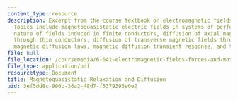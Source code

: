 ```yaml
---
content_type: resource
description: Excerpt from the course textbook on electromagnetic fields and energy.
  Topics include magnetoquasistatic electric fields in systems of perfect conductors,
  nature of fields induced in finite conductors, diffusion of axial magnetic fields
  through thin conductors, diffusion of transverse magnetic fields through thin conductors,
  magnetic diffusion laws, magnetic diffusion transient response, and the skin effect.
file: null
file_location: /coursemedia/6-641-electromagnetic-fields-forces-and-motion-spring-2005/3ef5dd8c906b36a248d7f5379395e0e2_10.pdf
file_type: application/pdf
resourcetype: Document
title: Magnetoquasistatic Relaxation and Diffusion
uid: 3ef5dd8c-906b-36a2-48d7-f5379395e0e2
---
```

